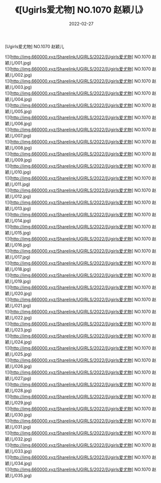 ﻿---
layout: post
title:  《[Ugirls爱尤物] NO.1070 赵颖儿》
date:   2022-02-27
img: http://img.660000.xyz/Sharelink/UGIRLS/2022/[Ugirls爱尤物] NO.1070 赵颖儿/000.jpg
categories: [美女, 清纯, 唯美]
---

[Ugirls爱尤物] NO.1070 赵颖儿

 ![](http://img.660000.xyz/Sharelink/UGIRLS/2022/[Ugirls爱尤物] NO.1070 赵颖儿/001.jpg) <br>![](http://img.660000.xyz/Sharelink/UGIRLS/2022/[Ugirls爱尤物] NO.1070 赵颖儿/002.jpg) <br>![](http://img.660000.xyz/Sharelink/UGIRLS/2022/[Ugirls爱尤物] NO.1070 赵颖儿/003.jpg) <br>![](http://img.660000.xyz/Sharelink/UGIRLS/2022/[Ugirls爱尤物] NO.1070 赵颖儿/004.jpg) <br>![](http://img.660000.xyz/Sharelink/UGIRLS/2022/[Ugirls爱尤物] NO.1070 赵颖儿/005.jpg) <br>![](http://img.660000.xyz/Sharelink/UGIRLS/2022/[Ugirls爱尤物] NO.1070 赵颖儿/006.jpg) <br>![](http://img.660000.xyz/Sharelink/UGIRLS/2022/[Ugirls爱尤物] NO.1070 赵颖儿/007.jpg) <br>![](http://img.660000.xyz/Sharelink/UGIRLS/2022/[Ugirls爱尤物] NO.1070 赵颖儿/008.jpg) <br>![](http://img.660000.xyz/Sharelink/UGIRLS/2022/[Ugirls爱尤物] NO.1070 赵颖儿/009.jpg) <br>![](http://img.660000.xyz/Sharelink/UGIRLS/2022/[Ugirls爱尤物] NO.1070 赵颖儿/010.jpg) <br>![](http://img.660000.xyz/Sharelink/UGIRLS/2022/[Ugirls爱尤物] NO.1070 赵颖儿/011.jpg) <br>![](http://img.660000.xyz/Sharelink/UGIRLS/2022/[Ugirls爱尤物] NO.1070 赵颖儿/012.jpg) <br>![](http://img.660000.xyz/Sharelink/UGIRLS/2022/[Ugirls爱尤物] NO.1070 赵颖儿/013.jpg) <br>![](http://img.660000.xyz/Sharelink/UGIRLS/2022/[Ugirls爱尤物] NO.1070 赵颖儿/014.jpg) <br>![](http://img.660000.xyz/Sharelink/UGIRLS/2022/[Ugirls爱尤物] NO.1070 赵颖儿/015.jpg) <br>![](http://img.660000.xyz/Sharelink/UGIRLS/2022/[Ugirls爱尤物] NO.1070 赵颖儿/016.jpg) <br>![](http://img.660000.xyz/Sharelink/UGIRLS/2022/[Ugirls爱尤物] NO.1070 赵颖儿/017.jpg) <br>![](http://img.660000.xyz/Sharelink/UGIRLS/2022/[Ugirls爱尤物] NO.1070 赵颖儿/018.jpg) <br>![](http://img.660000.xyz/Sharelink/UGIRLS/2022/[Ugirls爱尤物] NO.1070 赵颖儿/019.jpg) <br>![](http://img.660000.xyz/Sharelink/UGIRLS/2022/[Ugirls爱尤物] NO.1070 赵颖儿/020.jpg) <br>![](http://img.660000.xyz/Sharelink/UGIRLS/2022/[Ugirls爱尤物] NO.1070 赵颖儿/021.jpg) <br>![](http://img.660000.xyz/Sharelink/UGIRLS/2022/[Ugirls爱尤物] NO.1070 赵颖儿/022.jpg) <br>![](http://img.660000.xyz/Sharelink/UGIRLS/2022/[Ugirls爱尤物] NO.1070 赵颖儿/023.jpg) <br>![](http://img.660000.xyz/Sharelink/UGIRLS/2022/[Ugirls爱尤物] NO.1070 赵颖儿/024.jpg) <br>![](http://img.660000.xyz/Sharelink/UGIRLS/2022/[Ugirls爱尤物] NO.1070 赵颖儿/025.jpg) <br>![](http://img.660000.xyz/Sharelink/UGIRLS/2022/[Ugirls爱尤物] NO.1070 赵颖儿/026.jpg) <br>![](http://img.660000.xyz/Sharelink/UGIRLS/2022/[Ugirls爱尤物] NO.1070 赵颖儿/027.jpg) <br>![](http://img.660000.xyz/Sharelink/UGIRLS/2022/[Ugirls爱尤物] NO.1070 赵颖儿/028.jpg) <br>![](http://img.660000.xyz/Sharelink/UGIRLS/2022/[Ugirls爱尤物] NO.1070 赵颖儿/029.jpg) <br>![](http://img.660000.xyz/Sharelink/UGIRLS/2022/[Ugirls爱尤物] NO.1070 赵颖儿/030.jpg) <br>![](http://img.660000.xyz/Sharelink/UGIRLS/2022/[Ugirls爱尤物] NO.1070 赵颖儿/031.jpg) <br>![](http://img.660000.xyz/Sharelink/UGIRLS/2022/[Ugirls爱尤物] NO.1070 赵颖儿/032.jpg) <br>![](http://img.660000.xyz/Sharelink/UGIRLS/2022/[Ugirls爱尤物] NO.1070 赵颖儿/033.jpg) <br>![](http://img.660000.xyz/Sharelink/UGIRLS/2022/[Ugirls爱尤物] NO.1070 赵颖儿/034.jpg) <br>![](http://img.660000.xyz/Sharelink/UGIRLS/2022/[Ugirls爱尤物] NO.1070 赵颖儿/035.jpg) <br>